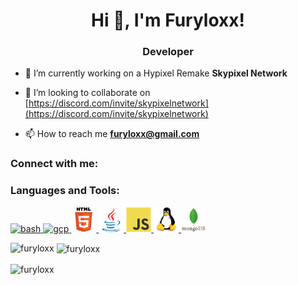 <h1 align="center">Hi 👋, I'm Furyloxx!</h1>
<h3 align="center">Developer</h3>


- 🔭 I’m currently working on a Hypixel Remake **Skypixel Network**

- 👯 I’m looking to collaborate on [https://discord.com/invite/skypixelnetwork](https://discord.com/invite/skypixelnetwork)

- 📫 How to reach me **furyloxx@gmail.com**

<h3 align="left">Connect with me:</h3>
<p align="left">
</p>

<h3 align="left">Languages and Tools:</h3>
<p align="left"> <a href="https://www.gnu.org/software/bash/" target="_blank" rel="noreferrer"> <img src="https://www.vectorlogo.zone/logos/gnu_bash/gnu_bash-icon.svg" alt="bash" width="40" height="40"/> </a> <a href="https://cloud.google.com" target="_blank" rel="noreferrer"> <img src="https://www.vectorlogo.zone/logos/google_cloud/google_cloud-icon.svg" alt="gcp" width="40" height="40"/> </a> <a href="https://www.w3.org/html/" target="_blank" rel="noreferrer"> <img src="https://raw.githubusercontent.com/devicons/devicon/master/icons/html5/html5-original-wordmark.svg" alt="html5" width="40" height="40"/> </a> <a href="https://www.java.com" target="_blank" rel="noreferrer"> <img src="https://raw.githubusercontent.com/devicons/devicon/master/icons/java/java-original.svg" alt="java" width="40" height="40"/> </a> <a href="https://developer.mozilla.org/en-US/docs/Web/JavaScript" target="_blank" rel="noreferrer"> <img src="https://raw.githubusercontent.com/devicons/devicon/master/icons/javascript/javascript-original.svg" alt="javascript" width="40" height="40"/> </a> <a href="https://www.linux.org/" target="_blank" rel="noreferrer"> <img src="https://raw.githubusercontent.com/devicons/devicon/master/icons/linux/linux-original.svg" alt="linux" width="40" height="40"/> </a> <a href="https://www.mongodb.com/" target="_blank" rel="noreferrer"> <img src="https://raw.githubusercontent.com/devicons/devicon/master/icons/mongodb/mongodb-original-wordmark.svg" alt="mongodb" width="40" height="40"/> </a> </p>

<p><img align="left" src="https://github-readme-stats.vercel.app/api/top-langs?username=furyloxx&show_icons=true&locale=en&layout=compact" alt="furyloxx" /></p>

<p>&nbsp;<img align="center" src="https://github-readme-stats.vercel.app/api?username=furyloxx&show_icons=true&locale=en" alt="furyloxx" /></p>

<p><img align="center" src="https://github-readme-streak-stats.herokuapp.com/?user=furyloxx&" alt="furyloxx" /></p>
